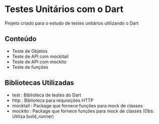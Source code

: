 # Testes Unitários com o Dart

Projeto criado para o estudo de testes unitários utilizando o Dart
## Conteúdo
 - Teste de Objetos
 - Teste de API com mockitail
 - Teste de API com mockito
 - Teste de funções
## Bibliotecas Utilizadas
 - test : Biblioteca de testes do Dart
 - http : Biblioteca para requisições HTTP
 - mocktail : Package que fornece funções para mock de classes
 - mockito : Package que fornece funções para mock de classes (Obs: Utiliza build_runner)